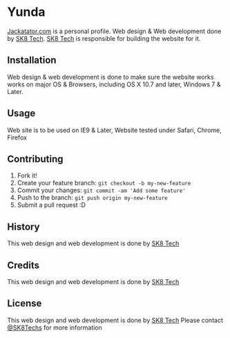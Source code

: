 # Yunda
[Jackatator.com](http://jacktator.com) is a personal profile. Web design & Web development done by [SK8 Tech](http://sk8techs.com). [SK8 Tech](http://sk8techs.com) is responsible for building the website for it.

## Installation
Web design & web development is done to make sure the website works works on major OS & Browsers, including OS X 10.7 and later, Windows 7 & Later.

## Usage
Web site is to be used on IE9 & Later, Website tested under Safari, Chrome, Firefox

## Contributing
1. Fork it!
2. Create your feature branch: `git checkout -b my-new-feature`
3. Commit your changes: `git commit -am 'Add some feature'`
4. Push to the branch: `git push origin my-new-feature`
5. Submit a pull request :D

## History
This web design and web development is done by [SK8 Tech](http://sk8techs.com)

## Credits
This web design and web development is done by [SK8 Tech](http://sk8techs.com)

## License
This web design and web development is done by [SK8 Tech](http://sk8techs.com) Please contact [@SK8Techs](http://sk8techs.com/contact/) for more information